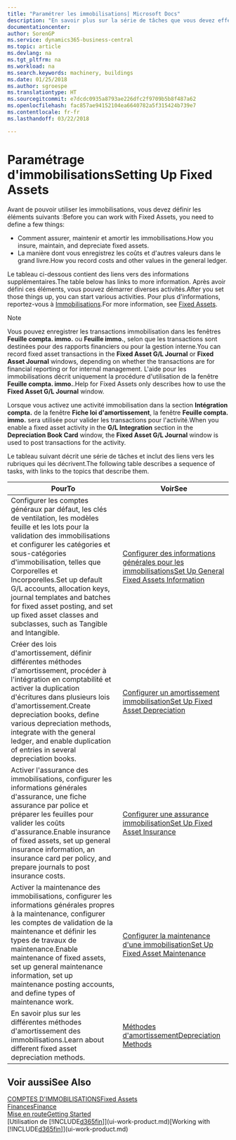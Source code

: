 ```yaml
---
title: "Paramétrer les immobilisations| Microsoft Docs"
description: "En savoir plus sur la série de tâches que vous devez effectuer pour configurer les immobilisations, telles que les machines ou les bâtiments."
documentationcenter: 
author: SorenGP
ms.service: dynamics365-business-central
ms.topic: article
ms.devlang: na
ms.tgt_pltfrm: na
ms.workload: na
ms.search.keywords: machinery, buildings
ms.date: 01/25/2018
ms.author: sgroespe
ms.translationtype: HT
ms.sourcegitcommit: e7dcdc0935a8793ae226dfc2f9709b5b8f487a62
ms.openlocfilehash: fac857ae94152104ea6640782a5f315424b739e7
ms.contentlocale: fr-fr
ms.lasthandoff: 03/22/2018

---
```

# <a name="setting-up-fixed-assets"></a><span data-ttu-id="bbefd-103">Paramétrage d'immobilisations</span><span class="sxs-lookup"><span data-stu-id="bbefd-103">Setting Up Fixed Assets</span></span>
<span data-ttu-id="bbefd-104">Avant de pouvoir utiliser les immobilisations, vous devez définir les éléments suivants :</span><span class="sxs-lookup"><span data-stu-id="bbefd-104">Before you can work with Fixed Assets, you need to define a few things:</span></span>  

* <span data-ttu-id="bbefd-105">Comment assurer, maintenir et amortir les immobilisations.</span><span class="sxs-lookup"><span data-stu-id="bbefd-105">How you insure, maintain, and depreciate fixed assets.</span></span>  
* <span data-ttu-id="bbefd-106">La manière dont vous enregistrez les coûts et d'autres valeurs dans le grand livre.</span><span class="sxs-lookup"><span data-stu-id="bbefd-106">How you record costs and other values in the general ledger.</span></span>  

<span data-ttu-id="bbefd-107">Le tableau ci-dessous contient des liens vers des informations supplémentaires.</span><span class="sxs-lookup"><span data-stu-id="bbefd-107">The table below has links to more information.</span></span> <span data-ttu-id="bbefd-108">Après avoir défini ces éléments, vous pouvez démarrer diverses activités.</span><span class="sxs-lookup"><span data-stu-id="bbefd-108">After you set those things up, you can start various activities.</span></span> <span data-ttu-id="bbefd-109">Pour plus d'informations, reportez-vous à [Immobilisations](fa-manage.md).</span><span class="sxs-lookup"><span data-stu-id="bbefd-109">For more information, see [Fixed Assets](fa-manage.md).</span></span>  

> [!NOTE]  
>   <span data-ttu-id="bbefd-110">Vous pouvez enregistrer les transactions immobilisation dans les fenêtres **Feuille compta. immo.** ou **Feuille immo.**, selon que les transactions sont destinées pour des rapports financiers ou pour la gestion interne.</span><span class="sxs-lookup"><span data-stu-id="bbefd-110">You can record fixed asset transactions in the **Fixed Asset G/L Journal** or **Fixed Asset Journal** windows, depending on whether the transactions are for financial reporting or for internal management.</span></span> <span data-ttu-id="bbefd-111">L'aide pour les immobilisations décrit uniquement la procédure d'utilisation de la fenêtre **Feuille compta. immo.**.</span><span class="sxs-lookup"><span data-stu-id="bbefd-111">Help for Fixed Assets only describes how to use the **Fixed Asset G/L Journal** window.</span></span>  

<span data-ttu-id="bbefd-112">Lorsque vous activez une activité immobilisation dans la section **Intégration compta.** de la fenêtre **Fiche loi d'amortissement**, la fenêtre **Feuille compta. immo.** sera utilisée pour valider les transactions pour l'activité.</span><span class="sxs-lookup"><span data-stu-id="bbefd-112">When you enable a fixed asset activity in the **G/L Integration** section in the **Depreciation Book Card** window, the **Fixed Asset G/L Journal** window is used to post transactions for the activity.</span></span>

<span data-ttu-id="bbefd-113">Le tableau suivant décrit une série de tâches et inclut des liens vers les rubriques qui les décrivent.</span><span class="sxs-lookup"><span data-stu-id="bbefd-113">The following table describes a sequence of tasks, with links to the topics that describe them.</span></span>  

| <span data-ttu-id="bbefd-114">Pour</span><span class="sxs-lookup"><span data-stu-id="bbefd-114">To</span></span> | <span data-ttu-id="bbefd-115">Voir</span><span class="sxs-lookup"><span data-stu-id="bbefd-115">See</span></span> |
| --- | --- |
| <span data-ttu-id="bbefd-116">Configurer les comptes généraux par défaut, les clés de ventilation, les modèles feuille et les lots pour la validation des immobilisations et configurer les catégories et sous-catégories d'immobilisation, telles que Corporelles et Incorporelles.</span><span class="sxs-lookup"><span data-stu-id="bbefd-116">Set up default G/L accounts, allocation keys, journal templates and batches for fixed asset posting, and set up fixed asset classes and subclasses, such as Tangible and Intangible.</span></span> |[<span data-ttu-id="bbefd-117">Configurer des informations générales pour les immobilisations</span><span class="sxs-lookup"><span data-stu-id="bbefd-117">Set Up General Fixed Assets Information</span></span>](fa-how-setup-general.md) |
| <span data-ttu-id="bbefd-118">Créer des lois d'amortissement, définir différentes méthodes d'amortissement, procéder à l'intégration en comptabilité et activer la duplication d'écritures dans plusieurs lois d'amortissement.</span><span class="sxs-lookup"><span data-stu-id="bbefd-118">Create depreciation books, define various depreciation methods, integrate with the general ledger, and enable duplication of entries in several depreciation books.</span></span> |[<span data-ttu-id="bbefd-119">Configurer un amortissement immobilisation</span><span class="sxs-lookup"><span data-stu-id="bbefd-119">Set Up Fixed Asset Depreciation</span></span>](fa-how-setup-depreciation.md) |
| <span data-ttu-id="bbefd-120">Activer l'assurance des immobilisations, configurer les informations générales d'assurance, une fiche assurance par police et préparer les feuilles pour valider les coûts d'assurance.</span><span class="sxs-lookup"><span data-stu-id="bbefd-120">Enable insurance of fixed assets, set up general insurance information, an insurance card per policy, and prepare journals to post insurance costs.</span></span> |[<span data-ttu-id="bbefd-121">Configurer une assurance immobilisation</span><span class="sxs-lookup"><span data-stu-id="bbefd-121">Set Up Fixed Asset Insurance</span></span>](fa-how-setup-insurance.md) |
| <span data-ttu-id="bbefd-122">Activer la maintenance des immobilisations, configurer les informations générales propres à la maintenance, configurer les comptes de validation de la maintenance et définir les types de travaux de maintenance.</span><span class="sxs-lookup"><span data-stu-id="bbefd-122">Enable maintenance of fixed assets, set up general maintenance information, set up maintenance posting accounts, and define types of maintenance work.</span></span> |[<span data-ttu-id="bbefd-123">Configurer la maintenance d'une immobilisation</span><span class="sxs-lookup"><span data-stu-id="bbefd-123">Set Up Fixed Asset Maintenance</span></span>](fa-how-setup-maintenance.md) |
| <span data-ttu-id="bbefd-124">En savoir plus sur les différentes méthodes d'amortissement des immobilisations.</span><span class="sxs-lookup"><span data-stu-id="bbefd-124">Learn about different fixed asset depreciation methods.</span></span> |[<span data-ttu-id="bbefd-125">Méthodes d'amortissement</span><span class="sxs-lookup"><span data-stu-id="bbefd-125">Depreciation Methods</span></span>](fa-depreciation-methods.md) |

## <a name="see-also"></a><span data-ttu-id="bbefd-126">Voir aussi</span><span class="sxs-lookup"><span data-stu-id="bbefd-126">See Also</span></span>
[<span data-ttu-id="bbefd-127">COMPTES D'IMMOBILISATIONS</span><span class="sxs-lookup"><span data-stu-id="bbefd-127">Fixed Assets</span></span>](fa-manage.md)  
[<span data-ttu-id="bbefd-128">Finances</span><span class="sxs-lookup"><span data-stu-id="bbefd-128">Finance</span></span>](finance.md)  
[<span data-ttu-id="bbefd-129">Mise en route</span><span class="sxs-lookup"><span data-stu-id="bbefd-129">Getting Started</span></span>](product-get-started.md)  
<span data-ttu-id="bbefd-130">[Utilisation de [!INCLUDE[d365fin](includes/d365fin_md.md)]](ui-work-product.md)</span><span class="sxs-lookup"><span data-stu-id="bbefd-130">[Working with [!INCLUDE[d365fin](includes/d365fin_md.md)]](ui-work-product.md)</span></span>

